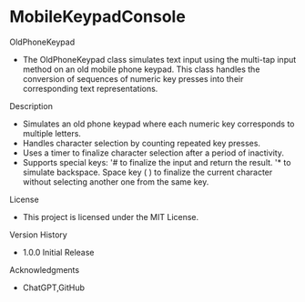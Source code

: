 # MobileKeypadConsole
OldPhoneKeypad
- The OldPhoneKeypad class simulates text input using the multi-tap input method on an old mobile phone keypad. This class handles the conversion of sequences of numeric key presses into their corresponding text representations.

Description
- Simulates an old phone keypad where each numeric key corresponds to multiple letters.
- Handles character selection by counting repeated key presses.
- Uses a timer to finalize character selection after a period of inactivity.
- Supports special keys:
  '# to finalize the input and return the result.
  '* to simulate backspace.
  Space key ( ) to finalize the current character without selecting another one from the same key.

License
- This project is licensed under the MIT License.

Version History
-  1.0.0 Initial Release

Acknowledgments
-  ChatGPT,GitHub


